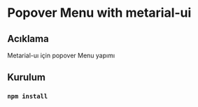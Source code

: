 # Popover Menu with metarial-ui

## Acıklama
Metarial-uı için popover Menu yapımı

## Kurulum
### `npm install`



